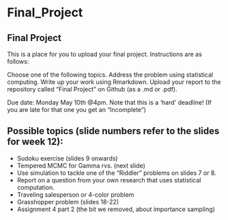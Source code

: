 # Final_Project
## Final Project

This is a place for you to upload your final project. Instructions are as follows:

Choose one of the following topics. Address the problem using statistical computing. Write up your work using Rmarkdown. Upload your report to the repository called “Final Project” on Github (as a .md or .pdf).

Due date: Monday May 10th @4pm.
Note that this is a ‘hard' deadline! (If you are late for that one you get an “Incomplete”)

## Possible topics (slide numbers refer to the slides for week 12):
* Sudoku exercise (slides 9 onwards)
* Tempered MCMC for Gamma rvs. (next slide)
* Use simulation to tackle one of the “Riddler” problems on slides 7 or 8.
* Report on a question from your own research that uses statistical computation.
* Traveling salesperson or 4-color problem
* Grasshopper problem (slides 18-22)
* Assignment 4 part 2 (the bit we removed, about importance sampling)
